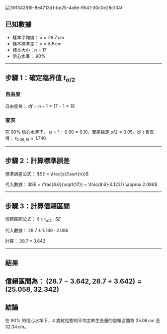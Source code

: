 ![391342819-8e4713d1-bd25-4a9e-9541-30c0e28c134f](https://github.com/user-attachments/assets/56ae42c9-f609-4001-8ed6-9f28159c225a)

## 已知數據
- 樣本平均值： $\bar{x} = 28.7 \, \text{cm}$
- 樣本標準差： $s = 8.6 \, \text{cm}$
- 樣本大小：n = 17
- 信心水準： $90\%$

---

## 步驟 1：確定臨界值 $t_{\alpha/2}$

### 自由度
自由度為：
$df = n - 1 = 17 - 1 = 16$

### 查表
在 90% 信心水準下， $\alpha = 1 - 0.90 = 0.10$，雙尾檢定 $\alpha/2 = 0.05$，從 t 表查得：
$t_{0.05, 16} \approx 1.746$

---
## 步驟 2：計算標準誤差
標準誤差公式：
$SE = \frac{s}{\sqrt{n}}$

代入數據：
$SE = \frac{8.6}{\sqrt{17}} = \frac{8.6}{4.1231} \approx 2.086$

---

## 步驟 3：計算信賴區間
信賴區間公式：
$\bar{x} \pm t_{\alpha/2} \cdot SE$

代入數據：
$28.7 \pm 1.746 \cdot 2.086$

計算：
$28.7 \pm 3.642$

---
## 結果
信賴區間為：
$(28.7 - 3.642, 28.7 + 3.642) = (25.058, 32.342)$
---

## 結論
在 90% 的信心水準下，4 歲紅松樹的平均主幹生長量的信賴區間為 $25.06 \, \text{cm}$ 至 $32.34 \, \text{cm}$。
